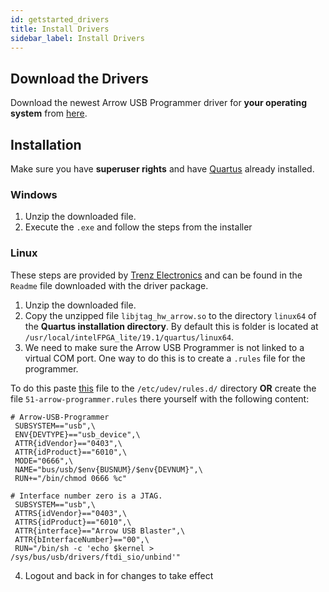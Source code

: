 ```yaml
---
id: getstarted_drivers
title: Install Drivers
sidebar_label: Install Drivers
---
```


## Download the Drivers

Download the newest Arrow USB Programmer driver for **your operating system** from <a href="https://shop.trenz-electronic.de/de/Download/?path=Trenz_Electronic/Software/Drivers/Arrow_USB_Programmer/Arrow_USB_Programmer_2.3" target="_blank">here</a>.

## Installation

Make sure you have **superuser rights** and have [Quartus](#) already installed.
   
### Windows

1. Unzip the downloaded file.
2. Execute the `.exe` and follow the steps from the installer

### Linux
These steps are provided by <a href="https://shop.trenz-electronic.de" target="_blank">Trenz Electronics</a> and can be found in the `Readme` file downloaded with the driver package.

1. Unzip the downloaded file.
2. Copy the unzipped file `libjtag_hw_arrow.so` to the directory `linux64`
    of the **Quartus installation directory**. By default this is folder is located at `/usr/local/intelFPGA_lite/19.1/quartus/linux64`.
3. We need to make sure the Arrow USB Programmer is not linked to a virtual COM port. One way to do this is to create a `.rules` file for the programmer. 

To do this paste [this](assets/getstarted/51-arrow-programmer.rules) file to the `/etc/udev/rules.d/` directory **OR** create the file `51-arrow-programmer.rules` there yourself with the following content:
```
# Arrow-USB-Programmer
 SUBSYSTEM=="usb",\
 ENV{DEVTYPE}=="usb_device",\
 ATTR{idVendor}=="0403",\
 ATTR{idProduct}=="6010",\
 MODE="0666",\
 NAME="bus/usb/$env{BUSNUM}/$env{DEVNUM}",\
 RUN+="/bin/chmod 0666 %c"
 
# Interface number zero is a JTAG.
 SUBSYSTEM=="usb",\
 ATTRS{idVendor}=="0403",\
 ATTRS{idProduct}=="6010",\
 ATTR{interface}=="Arrow USB Blaster",\
 ATTR{bInterfaceNumber}=="00",\
 RUN="/bin/sh -c 'echo $kernel > /sys/bus/usb/drivers/ftdi_sio/unbind'"
```

4. Logout and back in for changes to take effect